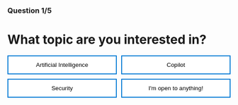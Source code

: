 <style>
.button  {
  color: white;
  width: 100%;
  padding: 8px 28px;
  background-color: #70AD47;
  transition-duration: 0.4s;
  text-align: left;
  border: 2px solid #70AD47;
}
.button:hover  {
  background-color: #507E32;
  color: white; 
  border: 2px solid #507E32;
}
.answerbutton  {
  border: 2px solid #0078D4;
  color: black;
  width: 100%;
  padding: 12px 28px;
  background-color: white;
  border: 2px solid #0078D4;
  transition-duration: 0.4s;
}
.answerbutton:hover  {
  background-color: #0078D4;
  color: white; 
  border: 2px solid #0078D4;
}
.button-container {
  display: grid;
  grid-template-columns: 1fr 1fr;
  gap: 10px; /* Adjust the gap between buttons as needed */
}
</style>


### Question 1/5

# What topic are you interested in?

<div class="button-container">
  <button class="answerbutton" onclick="window.location.href='02A';">Artificial Intelligence</button>
  <button class="answerbutton" onclick="window.location.href='02B';">Copilot</button>
  <button class="answerbutton" onclick="window.location.href='02B';">Security</button>
  <button class="answerbutton" onclick="window.location.href='02B';">I'm open to anything!</button>
</div>
